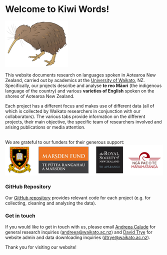 # Welcome to Kiwi Words!
<img src="pics/kiwi.png" alt="Kiwi bird" width="200"/>

This website documents research on languages spoken in Aotearoa New Zealand, carried out by academics at the [University of Waikato](https://www.waikato.ac.nz/), NZ. Specifically, our projects describe and analyse **te reo Māori** (the indigenous language of the country) and various **varieties of English** spoken on the shores of Aotearoa New Zealand.

Each project has a different focus and makes use of different data (all of which is collected by Waikato researchers in conjunction with our collaborators). The various tabs provide information on the different projects, their main objective, the specific team of researchers involved and arising publications or media attention.

<br>We are grateful to our funders for their generous support:<br>
<img src="pics/logos_new.png" alt="The University of Waikato, Marsden Fund, Royal Society of New Zealand, Ngā Pae o te Māramatanga"/>

### GitHub Repository

Our [GitHub repository](https://github.com/Waikato/kiwiwords/) provides relevant code for each project (e.g. for collecting, cleaning and analysing the data).

### Get in touch

If you would like to get in touch with us, please email [Andreea Calude](https://www.calude.net/andreea/) for general research inquiries (andreea@waikato.ac.nz) and [David Trye](https://www.cs.waikato.ac.nz/~dgt12/) for website admin and data downloading inquiries (dtrye@waikato.ac.nz).

Thank you for visiting our website!
